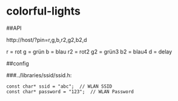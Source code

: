 # colorful-lights


##API

http://host/?pin=r,g,b,r2,g2,b2,d

r = rot
g = grün
b = blau
r2 = rot2
g2 = grün3
b2 = blau4
d = delay


##config


###../libraries/ssid/ssid.h:

```
const char* ssid = "abc";  // WLAN SSID
const char* password = "123";  // WLAN Password
```
